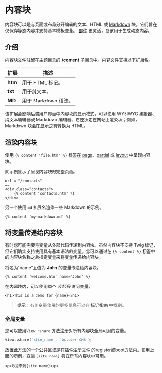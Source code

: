 # 内容块

内容块可以是与页面或布局分开编辑的文本、HTML 或 [Markdown](http://daringfireball.net/projects/markdown/syntax) 块。它们旨在仅保存静态内容并支持基本模板变量。 [部件](partials.md) 更灵活，应该用于生成动态内容。

## 介绍

内容块文件驻留在主题目录的 **/content** 子目录中。内容文件支持以下扩展名。

扩展 |描述
------------- | -------------
**htm** |用于 HTML 标记。
**txt** |用于纯文本。
**MD** |用于 Markdown 语法。

该扩展会影响后端用户界面中内容块的显示模式，可以使用 WYSIWYG 编辑器、纯文本编辑器或 Markdown 编辑器。它还决定在网站上渲染块；例如，Markdown 块会在显示之前转换为 HTML。

## 渲染内容块

使用 `{% content 'file.htm' %}` 标签在 [page](pages.md)、[partial](partials.md) 或 [layout](layouts.md) 中呈现内容块。

此示例显示了呈现内容块的完整页面。

```
url = "/contacts"
==
<div class="contacts">
    {% content 'contacts.htm' %}
</div>
```

另一个使用 `md` 扩展名渲染一些 Markdown 的示例。

```twig
{% content 'my-markdown.md' %}
```

<a id="oc-passing-variables-to-content-blocks"></a>
## 将变量传递给内容块

有时您可能需要将变量从外部代码传递到内容块。虽然内容块不支持 Twig 标记，但它们确实支持使用具有基本语法的变量。您可以通过在 `{% content %}` 标签中的内容块名称之后指定变量来将变量传递给内容块。

将名为"name"且值为 **John** 的变量传递给内容块。

```twig
{% content 'welcome.htm' name='John' %}
```

在内容块内，可以使用单个 *大括号* 访问变量。

```
<h1>This is a demo for {name}</h1>
```

> **提示**：有关变量使用的更多信息可以在 [标记指南](../markup/tag-content.md) 中找到。

### 全局变量

您可以使用`View::share` 方法注册对所有内容块全局可用的变量。

```php
View::share('site_name', 'October CMS');
```

放置此方法的一个公共区域是在[插件注册文件](../plugin/registration.md) 的register或boot方法内。使用上面的示例，变量 `{site_name}` 将在所有内容块中可用。

```
<p>欢迎来到{site_name}</p>
```